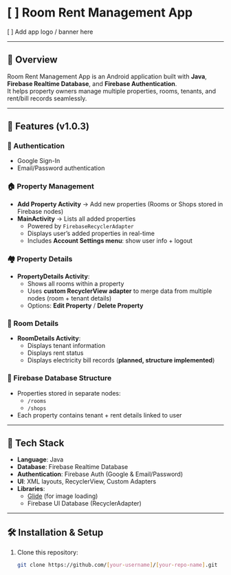 # [ ] Room Rent Management App

[ ] Add app logo / banner here

---

## 📌 Overview
Room Rent Management App is an Android application built with **Java**, **Firebase Realtime Database**, and **Firebase Authentication**.  
It helps property owners manage multiple properties, rooms, tenants, and rent/bill records seamlessly.

---

## 🚀 Features (v1.0.3)

### 🔑 Authentication
- Google Sign-In
- Email/Password authentication

### 🏠 Property Management
- **Add Property Activity** → Add new properties (Rooms or Shops stored in Firebase nodes)
- **MainActivity** → Lists all added properties  
  - Powered by `FirebaseRecyclerAdapter`
  - Displays user’s added properties in real-time
  - Includes **Account Settings menu**: show user info + logout

### 🏘 Property Details
- **PropertyDetails Activity**:
  - Shows all rooms within a property
  - Uses **custom RecyclerView adapter** to merge data from multiple nodes (room + tenant details)
  - Options: **Edit Property** / **Delete Property**

### 🚪 Room Details
- **RoomDetails Activity**:
  - Displays tenant information
  - Displays rent status
  - Displays electricity bill records (**planned, structure implemented**)

### 📂 Firebase Database Structure
- Properties stored in separate nodes:  
  - `/rooms`
  - `/shops`
- Each property contains tenant + rent details linked to user

---

## 📲 Tech Stack
- **Language**: Java  
- **Database**: Firebase Realtime Database  
- **Authentication**: Firebase Auth (Google & Email/Password)  
- **UI**: XML layouts, RecyclerView, Custom Adapters  
- **Libraries**:  
  - [Glide](https://github.com/bumptech/glide) (for image loading)  
  - Firebase UI Database (RecyclerAdapter)  

---

## 🛠️ Installation & Setup
1. Clone this repository:
   ```bash
   git clone https://github.com/[your-username]/[your-repo-name].git
